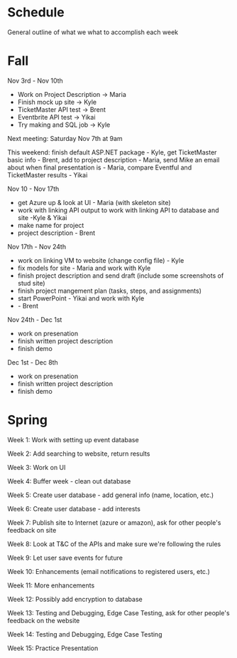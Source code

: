 # Schedule

General outline of what we what to accomplish each week

# Fall
Nov 3rd - Nov 10th
<ul>
  <li>Work on Project Description -> Maria</li>
  <li>Finish mock up site -> Kyle</li>
  <li>TicketMaster API test -> Brent</li>
  <li>Eventbrite API test -> Yikai</li>
  <li>Try making and SQL job -> Kyle</li>
</ul>

Next meeting: Saturday Nov 7th at 9am

This weekend: finish default ASP.NET package - Kyle, get TicketMaster basic info - Brent, add to project description - Maria, send Mike an email about when final presentation is - Maria, compare Eventful and TicketMaster results - Yikai

Nov 10 - Nov 17th
<ul>
  <li>get Azure up & look at UI - Maria (with skeleton site)</li>
  <li>work with linking API output to work with linking API to database and site -Kyle & Yikai</li>
  <li>make name for project</li>
  <li>project description - Brent</li>
</ul>

Nov 17th - Nov 24th
<ul>
  <li>work on linking VM to website (change config file) - Kyle</li>
  <li>fix models for site - Maria and work with Kyle</li>
  <li>finish project description and send draft (include some screenshots of stud site)</li>
  <li>finish project mangement plan (tasks, steps, and assignments)</li>
  <li>start PowerPoint - Yikai and work with Kyle</li>
  <li> - Brent</li>

</ul>

Nov 24th - Dec 1st
<ul>
  <li> work on presenation</li>
  <li>finish written project description</li>
  <li>finish demo</li>
</ul>

Dec 1st - Dec 8th
<ul>
  <li> work on presenation</li>
  <li>finish written project description</li>
  <li>finish demo</li>
</ul>


# Spring

Week 1: Work with setting up event database

Week 2: Add searching to website, return results

Week 3: Work on UI

Week 4: Buffer week - clean out database

Week 5: Create user database - add general info (name, location, etc.)

Week 6: Create user database - add interests

Week 7: Publish site to Internet (azure or amazon), ask for other people's feedback on site

Week 8: Look at T&C of the APIs and make sure we're following the rules

Week 9: Let user save events for future

Week 10: Enhancements (email notifications to registered users, etc.)

Week 11: More enhancements

Week 12: Possibly add encryption to database

Week 13: Testing and Debugging, Edge Case Testing, ask for other people's feedback on the website

Week 14: Testing and Debugging, Edge Case Testing

Week 15: Practice Presentation

